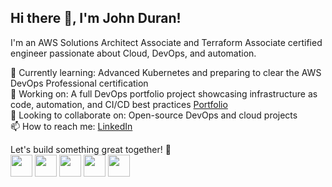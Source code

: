 ## Hi there 👋, I'm John Duran!  
I'm an AWS Solutions Architect Associate and Terraform Associate certified engineer passionate about Cloud, DevOps, and automation.  

🌱 Currently learning: Advanced Kubernetes and preparing to clear the AWS DevOps Professional certification  
🔭 Working on: A full DevOps portfolio project showcasing infrastructure as code, automation, and CI/CD best practices [Portfolio](https://github.com/johalduran7/portfolio_John_Duran)   
👯 Looking to collaborate on: Open-source DevOps and cloud projects  
📫 How to reach me: [LinkedIn](https://www.linkedin.com/in/your-profile)  

Let's build something great together! 🚀  
<img src="https://github.com/johalduran7/portfolio_John_Duran/blob/master/resources/terraform.png" width="35">  <img src="https://github.com/johalduran7/portfolio_John_Duran/blob/master/resources/aws.png" width="35">  <img src="https://github.com/johalduran7/portfolio_John_Duran/blob/master/resources/github.png" width="35">  <img src="https://github.com/johalduran7/portfolio_John_Duran/blob/master/resources/gitlab.png" width="35">  <img src="https://github.com/johalduran7/portfolio_John_Duran/blob/master/resources/jenkins.png" width="35"> 
